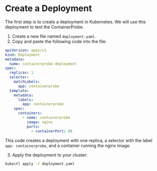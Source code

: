 # Create a Deployment

The first step is to create a deployment in Kubernetes. We will use this deployment to test the ContainerProbe.

1. Create a new file named `deployment.yaml`.
2. Copy and paste the following code into the file:

```yaml
apiVersion: apps/v1
kind: Deployment
metadata:
  name: containerprobe-deployment
spec:
  replicas: 1
  selector:
    matchLabels:
      app: containerprobe
  template:
    metadata:
      labels:
        app: containerprobe
    spec:
      containers:
        - name: containerprobe
          image: nginx
          ports:
            - containerPort: 80
```

This code creates a deployment with one replica, a selector with the label `app: containerprobe`, and a container running the nginx image.

3. Apply the deployment to your cluster:

```bash
kubectl apply -f deployment.yaml
```
